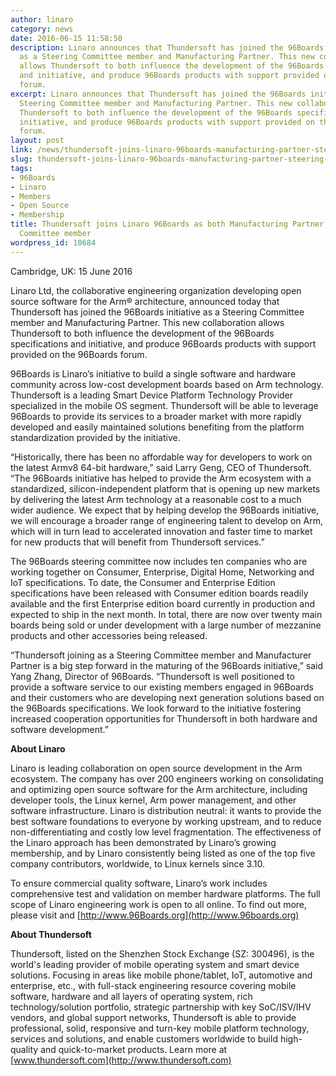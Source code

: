 ```yaml
---
author: linaro
category: news
date: 2016-06-15 11:58:50
description: Linaro announces that Thundersoft has joined the 96Boards initiative
  as a Steering Committee member and Manufacturing Partner. This new collaboration
  allows Thundersoft to both influence the development of the 96Boards specifications
  and initiative, and produce 96Boards products with support provided on the 96Boards
  forum.
excerpt: Linaro announces that Thundersoft has joined the 96Boards initiative as a
  Steering Committee member and Manufacturing Partner. This new collaboration allows
  Thundersoft to both influence the development of the 96Boards specifications and
  initiative, and produce 96Boards products with support provided on the 96Boards
  forum.
layout: post
link: /news/thundersoft-joins-linaro-96boards-manufacturing-partner-steering-committee-member/
slug: thundersoft-joins-linaro-96boards-manufacturing-partner-steering-committee-member
tags:
- 96Boards
- Linaro
- Members
- Open Source
- Membership
title: Thundersoft joins Linaro 96Boards as both Manufacturing Partner and Steering
  Committee member
wordpress_id: 10684
---
```


Cambridge, UK: 15 June 2016

Linaro Ltd, the collaborative engineering organization developing open source software for the Arm® architecture, announced today that Thundersoft has joined the 96Boards initiative as a Steering Committee member and Manufacturing Partner. This new collaboration allows Thundersoft to both influence the development of the 96Boards specifications and initiative, and produce 96Boards products with support provided on the 96Boards forum.

96Boards is Linaro’s initiative to build a single software and hardware community across low-cost development boards based on Arm technology. Thundersoft is a leading Smart Device Platform Technology Provider specialized in the mobile OS segment. Thundersoft will be able to leverage 96Boards to provide its services to a broader market with more rapidly developed and easily maintained solutions benefiting from the platform standardization provided by the initiative.

“Historically, there has been no affordable way for developers to work on the latest Armv8 64-bit hardware,” said Larry Geng, CEO of Thundersoft. “The 96Boards initiative has helped to provide the Arm ecosystem with a standardized, silicon-independent platform that is opening up new markets by delivering the latest Arm technology at a reasonable cost to a much wider audience. We expect that by helping develop the 96Boards initiative, we will encourage a broader range of engineering talent to develop on Arm, which will in turn lead to accelerated innovation and faster time to market for new products that will benefit from Thundersoft services.”

The 96Boards steering committee now includes ten companies who are working together on Consumer, Enterprise, Digital Home, Networking and IoT specifications. To date, the Consumer and Enterprise Edition specifications have been released with Consumer edition boards readily available and the first Enterprise edition board currently in production and expected to ship in the next month. In total, there are now over twenty main boards being sold or under development with a large number of mezzanine products and other accessories being released.

“Thundersoft joining as a Steering Committee member and Manufacturer Partner is a big step forward in the maturing of the 96Boards initiative,” said Yang Zhang, Director of 96Boards. “Thundersoft is well positioned to provide a software service to our existing members engaged in 96Boards and their customers who are developing next generation solutions based on the 96Boards specifications. We look forward to the initiative fostering increased cooperation opportunities for Thundersoft in both hardware and software development.”

**About Linaro**

Linaro is leading collaboration on open source development in the Arm ecosystem. The company has over 200 engineers working on consolidating and optimizing open source software for the Arm architecture, including developer tools, the Linux kernel, Arm power management, and other software infrastructure. Linaro is distribution neutral: it wants to provide the best software foundations to everyone by working upstream, and to reduce non-differentiating and costly low level fragmentation. The effectiveness of the Linaro approach has been demonstrated by Linaro’s growing membership, and by Linaro consistently being listed as one of the top five company contributors, worldwide, to Linux kernels since 3.10.

To ensure commercial quality software, Linaro’s work includes comprehensive test and validation on member hardware platforms. The full scope of Linaro engineering work is open to all online. To find out more, please visit []() and [http://www.96Boards.org](http://www.96boards.org)

**About Thundersoft**

Thundersoft, listed on the Shenzhen Stock Exchange (SZ: 300496), is the world's leading provider of mobile operating system and smart device solutions. Focusing in areas like mobile phone/tablet, IoT, automotive and enterprise, etc., with full-stack engineering resource covering mobile software, hardware and all layers of operating system, rich technology/solution portfolio, strategic partnership with key SoC/ISV/IHV vendors, and global support networks, Thundersoft is able to provide professional, solid, responsive and turn-key mobile platform technology, services and solutions, and enable customers worldwide to build high-quality and quick-to-market products. Learn more at [www.thundersoft.com](http://www.thundersoft.com)